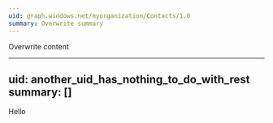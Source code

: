 ```yaml
---
uid: graph.windows.net/myorganization/Contacts/1.0
summary: Overwrite summary
---
```


Overwrite content

---
uid: another_uid_has_nothing_to_do_with_rest
summary: []
---
Hello